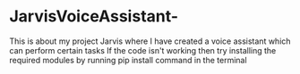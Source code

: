 # JarvisVoiceAssistant-
This is about my project Jarvis where I have created a voice assistant which can perform certain tasks
If the code isn't working then try installing the required modules by running pip install command in the terminal
